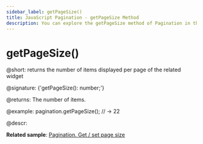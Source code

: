 ```yaml
---
sidebar_label: getPageSize()
title: JavaScript Pagination - getPageSize Method 
description: You can explore the getPageSize method of Pagination in the documentation of the DHTMLX JavaScript UI library. Browse developer guides and API reference, try out code examples and live demos, and download a free 30-day evaluation version of DHTMLX Suite.
---
```


# getPageSize()

@short: returns the number of items displayed per page of the related widget

@signature: {'getPageSize(): number;'}

@returns:
The number of items.

@example:
pagination.getPageSize();
// -> 22

@descr:

**Related sample**: [Pagination. Get / set page size](https://snippet.dhtmlx.com/9u3gsyd4)

[comment]: # (@related: pagination/usage.md#settinggetting-count-of-items-per-page)
